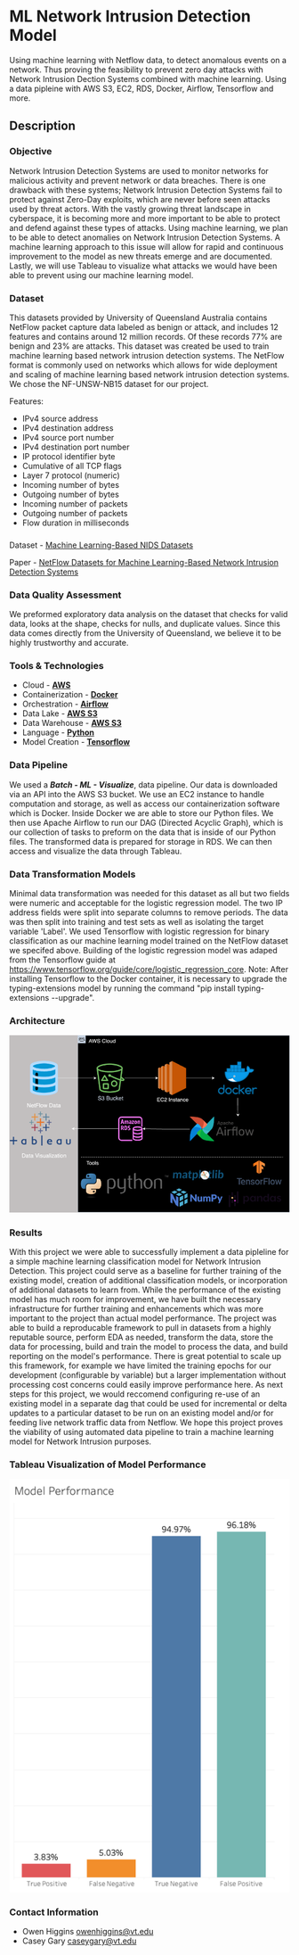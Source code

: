 # ML Network Intrusion Detection Model
Using machine learning with Netflow data, to detect anomalous events on a network. Thus proving the feasibility to prevent zero day attacks with Network Intrusion Dection Systems combined with machine learning.
Using a data pipleine with AWS S3, EC2, RDS, Docker, Airflow, Tensorflow and more.
## Description

### Objective
Network Intrusion Detection Systems are used to monitor networks for malicious activity and prevent network or data breaches. There is one drawback with these systems; Network Intrusion Detection Systems fail to protect against Zero-Day exploits, which are never before seen attacks used by threat actors. With the vastly growing threat landscape in cyberspace, it is becoming more and more important to be able to protect and defend against these types of attacks. Using machine learning, we plan to be able to detect anomalies on Network Intrusion Detection Systems. A machine learning approach to this issue will allow for rapid and continuous improvement to the model as new threats emerge and are documented. Lastly, we will use Tableau to visualize what attacks we would have been able to prevent using our machine learning model.

### Dataset
This datasets provided by University of Queensland Australia contains NetFlow packet capture data labeled as benign or attack, and includes 12 features and contains around 12 million records. Of these records 77% are benign and 23% are attacks. This dataset was created be used to train machine learning based network intrusion detection systems. The NetFlow format is commonly used on networks which allows for wide deployment and scaling of machine learning based network intrusion detection systems. We chose the NF-UNSW-NB15 dataset for our project. 


Features:
- IPv4 source address
- IPv4 destination address
- IPv4 source port number
- IPv4 destination port number
- IP protocol identifier byte
- Cumulative of all TCP flags
- Layer 7 protocol (numeric)
- Incoming number of bytes
- Outgoing number of bytes
- Incoming number of packets
- Outgoing number of packets
- Flow duration in milliseconds

### 
Dataset - [Machine Learning-Based NIDS Datasets](https://staff.itee.uq.edu.au/marius/NIDS_datasets/#RA5) 

Paper - [NetFlow Datasets for Machine Learning-Based Network Intrusion Detection Systems](https://doi.org/10.1007/978-3-030-72802-1_9)

### Data Quality Assessment

We preformed exploratory data analysis on the dataset that checks for valid data, looks at the shape, checks for nulls, and duplicate values. Since this data comes directly from the University of Queensland, we believe it to be highly trustworthy and accurate.

### Tools & Technologies

- Cloud - [**AWS**](https://aws.amazon.com/)
- Containerization - [**Docker**](https://www.docker.com)
- Orchestration - [**Airflow**](https://airflow.apache.org)
- Data Lake - [**AWS S3**](https://aws.amazon.com/s3/)
- Data Warehouse - [**AWS S3**](https://aws.amazon.com/s3/)
- Language - [**Python**](https://www.python.org)
- Model Creation - [**Tensorflow**](https://www.tensorflow.org/guide/core/logistic_regression_core)


### Data Pipeline 

We used a ***Batch - ML - Visualize***, data pipeline. Our data is downloaded via an API into the AWS S3 bucket. We use an EC2 instance to handle computation and storage, as well as access our containerization software which is Docker. Inside Docker we are able to store our Python files. We then use Apache Airflow to run our DAG (Directed Acyclic Graph), which is our collection of tasks to preform on the data that is inside of our Python files. The transformed data is prepared for storage in RDS. We can then access and visualize the data through Tableau.

### Data Transformation Models

Minimal data transformation was needed for this dataset as all but two fields were numeric and acceptable for the logistic regression model. The two IP address fields were split into separate columns to remove periods. The data was then split into training and test sets as well as isolating the target variable 'Label'. We used Tensorflow with logistic regression for binary classification as our machine learning model trained on the NetFlow dataset we specifed above. Building of the logistic regression model was adaped from the Tensorflow guide at https://www.tensorflow.org/guide/core/logistic_regression_core. Note: After installing Tensorflow to the Docker container, it is necessary to upgrade the typing-extensions model by running the command "pip install typing-extensions --upgrade". 


### Architecture
![Diagram.png](Diagram.png)

### Results
With this project we were able to successfully implement a data pipleline for a simple machine learning classification model for Network Intrusion Detection. This project could serve as a baseline for further training of the existing model, creation of additional classification models, or incorporation of additional datasets to learn from. While the performance of the existing model has much room for improvement, we have built the necessary infrastructure for further training and enhancements which was more important to the project than actual model performance. The project was able to build a reproducable framework to pull in datasets from a highly reputable source, perform EDA as needed, transform the data, store the data for processing, build and train the model to process the data, and build reporting on the model's performance. There is great potential to scale up this framework, for example we have limited the training epochs for our development (configurable by variable) but a larger implementation without processing cost concerns could easily improve performance here. As next steps for this project, we would reccomend configuring re-use of an existing model in a separate dag that could be used for incremental or delta updates to a particular dataset to be run on an existing model and/or for feeding live network traffic data from Netflow. We hope this project proves the viability of using automated data pipeline to train a machine learning model for Network Intrusion purposes.  

### Tableau Visualization of Model Performance
![TableauModel.png](TableauModel.png)

### Contact Information
- Owen Higgins owenhiggins@vt.edu
- Casey Gary caseygary@vt.edu
